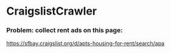 # CraigslistCrawler

### Problem: collect rent ads on this page:
  https://sfbay.craigslist.org/d/apts-housing-for-rent/search/apa
